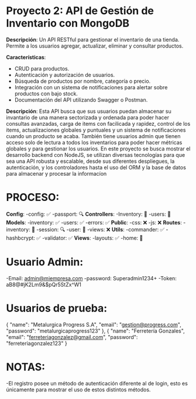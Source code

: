 # Proyecto 2: API de Gestión de Inventario con MongoDB
**Descripción**: Un API RESTful para gestionar el inventario de una tienda. Permite a los usuarios agregar, actualizar, eliminar y consultar productos.

**Características**:
- CRUD para productos.
- Autenticación y autorización de usuarios.
- Búsqueda de productos por nombre, categoría o precio.
- Integración con un sistema de notificaciones para alertar sobre productos con bajo stock.
- Documentación del API utilizando Swagger o Postman.

**Descripción**:
Esta API busca que sus usuarios puedan almacenar su invantario de una manera sectorizada y ordenada
    para poder hacer consultas avanzadas, carga de items con facilicada y rapidez, control de los items,
    actualizaciones globales y puntuales y un sistema de notificaciones cuando un producto se acaba.
También tiene usuarios admin que tienen acceso solo de lectura a todos los inventarios para poder hacer
    métricas globales y para gestionar los usuarios.
En este proyecto se busca mostrar el desarrollo backend con NodeJS, se utilizan diversas tecnologías
    para que sea una API robusta y escalable, desde sus diferentes despliegues, la autenticación,
    y los controladores hasta el uso del ORM y la base de datos para almacenar y procesar la informacíon

# PROCESO:

**Config**: 
    -config:        ✅
    -passport:      🔍
**Controllers**:
    -Inventory:     🧪
    -users:         🔨
**Models**:
    -inventory:     ✅
    -users:         ✅
    -errors:        ✅
**Public**:
    -css:           ❌
    -js:            ❌
**Routes**:
    -inventory:      🔨
    -session:        🔍
    -user:           🔨
    -views:          ❌
**Utils**:
    -commander:      ✅
    -hashbcrypt:     ✅
    -validator:      ✅
**Views**:
    -layouts:        ✅
    -home:           🔨

# Usuario Admin:

-Email: admin@miempresa.com
-password: Superadmin1234+
-Token: aB8@#jK2Lm9&$pQr5StZx^W1

# Usuarios de prueba:

{
    "name": "Metalurgica Progress S.A",
    "email": "gestion@progress.com",
    "password": "metalurgicaprogress123"
},
{
    "name": "Ferretería Gonzales",
    "email": "ferreteriagonzalez@gmail.com",
    "password": "ferreteriagonzalez123"
}

# NOTAS:
-El registro posee un método de autenticación diferente al de login, esto es únicamente para mostrar
    el uso de estos distintos métodos.
